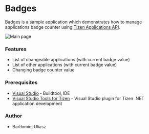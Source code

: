 # Badges
Badges is a sample application which demonstrates how to manage applications badge
counter using [Tizen Applications API](https://samsung.github.io/TizenFX/stable/api/Tizen.Applications.html).

![Main page](./Screenshots/main.png)

### Features
* List of changeable applications (with current badge value)
* List of other applications (with current badge value)
* Changing badge counter value

### Prerequisites

* [Visual Studio](https://www.visualstudio.com/) - Buildtool, IDE
* [Visual Studio Tools for Tizen](https://docs.tizen.org/application/vstools/install) - Visual Studio plugin for Tizen .NET application development

### Author
* Bartłomiej Uliasz
